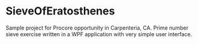 # SieveOfEratosthenes
Sample project for Procore opportunity in Carpenteria, CA.  Prime number 
sieve exercise written in a WPF application with very simple user interface.
